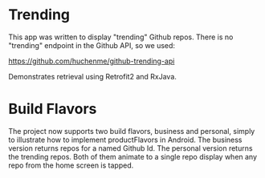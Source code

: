 # Trending
This app was written to display "trending" Github repos. There is no "trending" endpoint in the Github API, so we used:

https://github.com/huchenme/github-trending-api

Demonstrates retrieval using Retrofit2 and RxJava.

# Build Flavors

The project now supports two build flavors, business and personal, simply to illustrate how to implement productFlavors in Android.
The business version returns repos for a named Github Id. The personal version returns the trending repos. Both of them animate to 
a single repo display when any repo from the home screen is tapped.
